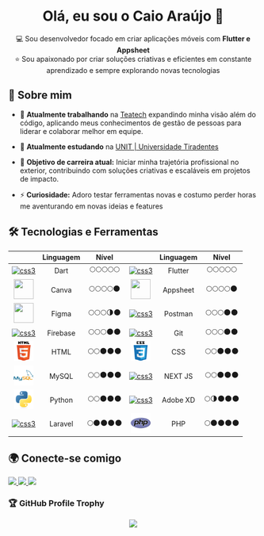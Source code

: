 <h1 align="center">Olá, eu sou o Caio Araújo 👋</h1>

<p align="center">
  💻 Sou desenvolvedor focado em criar aplicações móveis com <strong>Flutter e Appsheet</strong><br>
  ⭐️ Sou apaixonado por criar soluções criativas e eficientes em constante aprendizado e sempre explorando novas tecnologias
</p>

## 🚀 Sobre mim

- 🔭 <strong>Atualmente trabalhando</strong> na [Teatech](https://github.com/MundosTech) expandindo minha visão além do código, aplicando meus conhecimentos de gestão de pessoas para liderar e colaborar melhor em equipe.

- 📘 <strong>Atualmente estudando</strong> na [UNIT | Universidade Tiradentes](https://www.unit.br/)
- 🎯 <strong>Objetivo de carreira atual:</strong> Iniciar minha trajetória profissional no exterior, contribuindo com soluções criativas e escaláveis em projetos de impacto.
- ⚡ <strong>Curiosidade:</strong> Adoro testar ferramentas novas e costumo perder horas me aventurando em novas ideias e features

## 🛠️ Tecnologias e Ferramentas

|  | Linguagem | Nível |  | Linguagem | Nível |
| :----: | :---------: | :-----: | :----: | :---------: | :-----: |
| <a href="https://dart.dev/"><img src="https://www.vectorlogo.zone/logos/dartlang/dartlang-icon.svg" alt="css3" width="40" height="40"/></a>  | Dart | 🌕🌕🌕🌕🌕 | <a href="https://flutter.dev/"><img src="https://www.vectorlogo.zone/logos/flutterio/flutterio-icon.svg" alt="css3" width="40" height="40"/></a>  | Flutter | 🌕🌕🌕🌕🌕
| <a href="https://www.canva.com/"><img src="https://encrypted-tbn0.gstatic.com/images?q=tbn:ANd9GcQURXSVJcJLHRlQApPQ2jJBniDiuSsdos84MA&s" width="40" height="40"/></a>  | Canva | 🌕🌕🌕🌕🌑 | <a href="https://about.appsheet.com/home/"><img src="https://static.wikia.nocookie.net/logopedia/images/2/27/Google_AppSheet_icon.svg/revision/latest/scale-to-width-down/250?cb=20240930225359" width="40" height="40"/></a>  | Appsheet | 🌕🌕🌕🌕🌑
| <a href="https://www.figma.com/pt-br/"><img src="https://cdn.sanity.io/images/599r6htc/regionalized/5094051dac77593d0f0978bdcbabaf79e5bb855c-1080x1080.png?w=540&h=540&q=75&fit=max&auto=format" width="40" height="40"/></a>  | Figma | 🌕🌕🌕🌗🌑 | <a href="https://postman.com"><img src="https://www.vectorlogo.zone/logos/getpostman/getpostman-icon.svg" alt="css3" width="40" height="40"/></a>  | Postman | 🌕🌕🌕🌑🌑 |
| <a href="https://firebase.google.com/?hl=pt-br"><img src="https://www.vectorlogo.zone/logos/firebase/firebase-icon.svg" alt="css3" width="40" height="40"/></a>  | Firebase | 🌕🌕🌕🌑🌑 | <a href="https://git-scm.com/"><img src="https://www.vectorlogo.zone/logos/git-scm/git-scm-icon.svg" alt="css3" width="40" height="40"/></a>  | Git | 🌕🌕🌕🌑🌑
| <a href="https://en.wikipedia.org/wiki/HTML"> <img src="https://raw.githubusercontent.com/devicons/devicon/master/icons/html5/html5-original-wordmark.svg" alt="css3" width="40" height="40"/></a> | HTML | 🌕🌕🌑🌑🌑 | <a href="https://en.wikipedia.org/wiki/CSS"><img src="https://raw.githubusercontent.com/devicons/devicon/master/icons/css3/css3-original-wordmark.svg" alt="css3" width="40" height="40"/></a>  | CSS | 🌕🌕🌑🌑🌑
| <a href="https://www.mysql.com/"><img src="https://raw.githubusercontent.com/devicons/devicon/master/icons/mysql/mysql-original-wordmark.svg" alt="css3" width="40" height="40"/></a>  | MySQL | 🌕🌕🌑🌑🌑 | <a href="https://nextjs.org/"><img src="https://images-cdn.openxcell.com/wp-content/uploads/2024/07/24154156/dango-inner-2.webp" alt="css3" width="40" height="40"/></a>  | NEXT JS | 🌕🌕🌑🌑🌑
| <a href="https://www.python.org"><img src="https://raw.githubusercontent.com/devicons/devicon/master/icons/python/python-original.svg" alt="css3" width="40" height="40"/></a>  | Python | 🌕🌕🌑🌑🌑 | <a href="https://www.adobe.com/products/xd.html"><img src="https://cdn.freebiesupply.com/logos/large/2x/adobe-xd-logo-png-transparent.png" alt="css3" width="40" height="40"/></a>  | Adobe XD | 🌕🌗🌑🌑🌑
| <a href="https://laravel.com/"><img src="https://upload.wikimedia.org/wikipedia/commons/thumb/9/9a/Laravel.svg/1969px-Laravel.svg.png" alt="css3" width="40" height="40"/></a> | Laravel | 🌕🌑🌑🌑🌑 | <a href="https://www.php.net"><img src="https://raw.githubusercontent.com/devicons/devicon/master/icons/php/php-original.svg" alt="css3" width="40" height="40"/></a>  | PHP | 🌕🌑🌑🌑🌑

## 🌍 Conecte-se comigo

<p>
  <a href="https://www.linkedin.com/in/kainato" target="_blank">
    <img src="https://img.shields.io/badge/LinkedIn-0A66C2?style=for-the-badge&logo=linkedin&logoColor=white"/>
  </a>
  <a href="mailto:caiocaladaraujo.dev@gmail.com" target="_blank">
    <img src="https://img.shields.io/badge/Email-D14836?style=for-the-badge&logo=gmail&logoColor=white"/>
  </a>
  <a href="https://seraprogrammer.com/Kainato" target="_blank">
    <img src="https://img.shields.io/badge/Portfolio-000000?style=for-the-badge&logo=About.me&logoColor=white"/>
  </a>
</p>

<!-- ### ⚙️ GitHub Analytics

<table>
  <tr>
    <td>
      <img
        align="left"
        src="https://github-readme-stats.vercel.app/api?username=Kainato&theme=dark&hide_border=false&include_all_commits=true"
        alt="Github Stats"
      />
    </td>
    <td>
      <img
        align="left"
        src="https://github-readme-stats.vercel.app/api/top-langs/?username=Kainato&theme=dark&hide_border=false&include_all_commits=true&count_private=true&layout=compact"
        alt="Github Stats"
      />
    </td>
    <td>
      <br />
      <img
        align="left"
        src="https://github-readme-streak-stats.herokuapp.com/?user=Kainato&theme=dark&hide_border=false"
        alt="Github Stats"
      />
    </td>
  </tr>
</table> -->

### 🏆 GitHub Profile Trophy

<p align="center">
  <a
    href="https://github.com/ryo-ma/github-profile-trophy"
    title="repositório de troféus"
  >
    <img
      width="800"
      src="https://github-profile-trophy.vercel.app/?username=Kainato&column=8&theme=darkhub&no-frame=true&no-bg=true"
    />
  </a>
</p>
